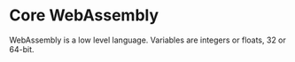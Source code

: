 # Core WebAssembly

WebAssembly is a low level language. Variables are integers or floats, 32 or 64-bit.